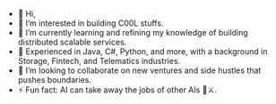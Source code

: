 - 👋 Hi,
- 👀 I’m interested in building C00L stuffs.
- 🌱 I’m currently learning and refining my knowledge of building distributed scalable services.
- 💼 Experienced in Java, C#, Python, and more, with a background in Storage, Fintech, and Telematics industries.
- 💞️ I’m looking to collaborate on new ventures and side hustles that pushes boundaries.
- ⚡ Fun fact: AI can take away the jobs of other AIs 🤖⚔️.
